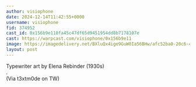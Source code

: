 ```yaml
---
author: visiophone
date: 2024-12-14T11:42:55+0000
username: visiophone
fid: 374952
cast_id: 0x156b9e110fa45c47df65d9451954dd8b7178107e
cast: https://warpcast.com/visiophone/0x156b9e11
image: https://imagedelivery.net/BXluQx4ige9GuW0Ia56BHw/afc52ba0-20c6-441a-a2af-957e8290ec00/original
layout: post
---
```

Typewriter art by Elena Rebinder (1930s)  
.  
(Via t3xtm0de on TW)  

<img src='https://imagedelivery.net/BXluQx4ige9GuW0Ia56BHw/afc52ba0-20c6-441a-a2af-957e8290ec00/original' alt='' referrerpolicy='no-referrer'/>
<img src='https://imagedelivery.net/BXluQx4ige9GuW0Ia56BHw/033b64ed-8af0-4d9a-3765-65442122ff00/original' alt='' referrerpolicy='no-referrer'/>